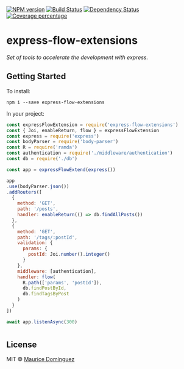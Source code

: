[![NPM version][npm-image]][npm-url] [![Build Status][travis-image]][travis-url] [![Dependency Status][daviddm-image]][daviddm-url] [![Coverage percentage][coveralls-image]][coveralls-url]

# express-flow-extensions

_Set of tools to accelerate the development with express._

## Getting Started

To install:

    npm i --save express-flow-extensions

In your project:

```javascript
const expressFlowExtension = require('express-flow-extensions')
const { Joi, enableReturn, flow } = expressFlowExtension
const express = require('express')
const bodyParser = require('body-parser')
const R = require('ramda')
const authentication = require('./middleware/authentication')
const db = require('./db')

const app = expressFlowExtend(express())

app
.use(bodyParser.json())
.addRouters([
  {
    method: 'GET',
    path: '/posts',
    handler: enableReturn(() => db.findAllPosts())
  },
  {
    method: 'GET',
    path: '/tags/:postId',
    validation: {
      params: {
        postId: Joi.number().integer()
      }
    },
    middleware: [authentication],
    handler: flow(
      R.path(['params', 'postId']),
      db.findPostById,
      db.findTagsByPost
    )
  }
])

await app.listenAsync(300)
```

#

## License

MIT © [Maurice Domínguez](maurice.ronet.dominguez@gmail.com)

[npm-image]: https://badge.fury.io/js/express-flow-extensions.svg
[npm-url]: https://npmjs.org/package/express-flow-extensions
[travis-image]: https://travis-ci.org/madoos/express-flow-extensions.svg?branch=develop
[travis-url]: https://travis-ci.org/madoos/express-flow-extensions
[daviddm-image]: https://david-dm.org/madoos/express-flow-extensions.svg?theme=shields.io
[daviddm-url]: https://david-dm.org/madoos/express-flow-extensions
[coveralls-image]: https://coveralls.io/repos/madoos/express-flow-extensions/badge.svg
[coveralls-url]: https://coveralls.io/r/madoos/express-flow-extensions
